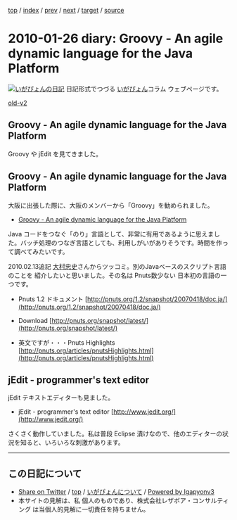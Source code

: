 [top](../index.html) 
 / [index](index.html) 
 / [prev](ig100124.html) 
 / [next](ig100128.html) 
 / [target](http://www.igapyon.jp/igapyon/diary/2010/ig100126.html) 
 / [source](https://github.com/igapyon/diary/blob/master/2010/ig100126.src.md) 

2010-01-26 diary: Groovy - An agile dynamic language for the Java Platform
=====================================================================================================
[![いがぴょんの日記](http://www.igapyon.jp/igapyon/diary/images/iga200306s.jpg "いがぴょん")](http://www.igapyon.jp/igapyon/diary/memo/memoigapyon.html) 日記形式でつづる [いがぴょん](http://www.igapyon.jp/igapyon/diary/memo/memoigapyon.html)コラム ウェブページです。

[old-v2](ig100126-orig.html)

## Groovy - An agile dynamic language for the Java Platform

Groovy や jEdit を見てきました。


## Groovy - An agile dynamic language for the Java Platform

大阪に出張した際に、大阪のメンバーから「Groovy」を勧められました。

* [Groovy - An agile dynamic language for the Java Platform](http://groovy.codehaus.org/)

Java コードをつなぐ「のり」言語として、非常に有用であるように思えました。バッチ処理のつなぎ言語としても、利用しがいがありそうです。時間を作って調べてみたいです。

2010.02.13追記 [大村忠史](http://www.cutt.co.jp/book/4-87783-052-9.html)さんからツッコミ。別のJavaベースのスクリプト言語のことを 紹介したいと思いました。その名は Pnuts数少ない 日本初の言語の一つです。

* Pnuts 1.2 ドキュメント
  [http://pnuts.org/1.2/snapshot/20070418/doc.ja/](http://pnuts.org/1.2/snapshot/20070418/doc.ja/)
  
* Download
  [http://pnuts.org/snapshot/latest/](http://pnuts.org/snapshot/latest/)
  
* 英文ですが・・・Pnuts Highlights
  [http://pnuts.org/articles/pnutsHighlights.html](http://pnuts.org/articles/pnutsHighlights.html)

## jEdit - programmer's text editor

jEdit テキストエディターも見ました。

* jEdit - programmer's text editor
  [http://www.jedit.org/](http://www.jedit.org/)

さくさく動作していました。私は普段 Eclipse 漬けなので、他のエディターの状況を知ると、いろいろな刺激があります。


----------------------------------------------------------------------------------------------------

## この日記について

* [Share on Twitter](https://twitter.com/intent/tweet?hashtags=igapyon%2Cdiary%2C%E3%81%84%E3%81%8C%E3%81%B4%E3%82%87%E3%82%93&text=Groovy+-+An+agile+dynamic+language+for+the+Java+Platform&url=http%3A%2F%2Fwww.igapyon.jp%2Figapyon%2Fdiary%2F2010%2Fig100126.html) / [top](../index.html) / [いがぴょんについて](http://www.igapyon.jp/igapyon/diary/memo/memoigapyon.html) / [Powered by Igapyonv3](https://github.com/igapyon/igapyonv3)
* 本サイトの見解は、私 個人のものであり、株式会社レザボア・コンサルティング は当個人的見解に一切責任を持ちません。 
